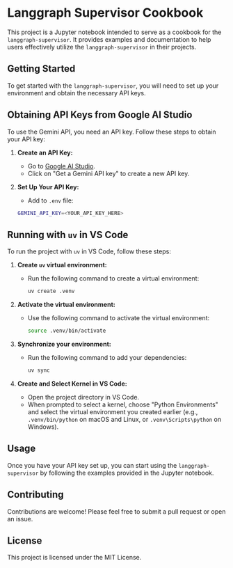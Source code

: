 # Langgraph Supervisor Cookbook

This project is a Jupyter notebook intended to serve as a cookbook for the `langgraph-supervisor`. It provides examples and documentation to help users effectively utilize the `langgraph-supervisor` in their projects.

## Getting Started

To get started with the `langgraph-supervisor`, you will need to set up your environment and obtain the necessary API keys.

## Obtaining API Keys from Google AI Studio

To use the Gemini API, you need an API key. Follow these steps to obtain your API key:

1. **Create an API Key:**

   - Go to [Google AI Studio](https://ai.google.dev/gemini-api/docs/api-key).
   - Click on "Get a Gemini API key" to create a new API key.

2. **Set Up Your API Key:**

   - Add to `.env` file:

   ```bash
   GEMINI_API_KEY=<YOUR_API_KEY_HERE>
   ```

## Running with `uv` in VS Code

To run the project with `uv` in VS Code, follow these steps:

1. **Create `uv` virtual environment:**

   - Run the following command to create a virtual environment:
     ```bash
     uv create .venv
     ```

2. **Activate the virtual environment:**

   - Use the following command to activate the virtual environment:
     ```bash
     source .venv/bin/activate
     ```

3. **Synchronize your environment:**

   - Run the following command to add your dependencies:
     ```bash
     uv sync
     ```

4. **Create and Select Kernel in VS Code:**
   - Open the project directory in VS Code.
   - When prompted to select a kernel, choose "Python Environments" and select the virtual environment you created earlier (e.g., `.venv/bin/python` on macOS and Linux, or `.venv\Scripts\python` on Windows).

## Usage

Once you have your API key set up, you can start using the `langgraph-supervisor` by following the examples provided in the Jupyter notebook.

## Contributing

Contributions are welcome! Please feel free to submit a pull request or open an issue.

## License

This project is licensed under the MIT License.
